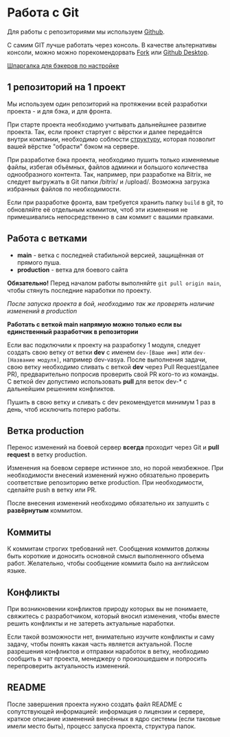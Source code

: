 # Работа с Git


Для работы с репозиториями мы используем [Github](https://github.com/CedroAgency).

С самим GIT лучше работать через консоль. В качестве альтернативы консоли, можно можно порекомендорвать [Fork](https://www.google.com/search?q=Fork) или [Github Desktop](https://desktop.github.com).


[Шпаргалка для бэкеров по настройке](24_git_install.md)

## 1 репозиторий на 1 проект

Мы используем один репозиторий на протяжении всей разработки проекта - и для бэка, и для фронта.

При старте проекта необходимо учитывать дальнейшнее развитие проекта.
Так, если проект стартует с вёрстки и далее передаётся внутри компании, необходимо соблюсти [структуру](24_structure.md), которая позволит вашей вёрстке "обрасти" бэком на сервере.

При разработке бэка проекта, необходимо пушить только изменяемые файлы, избегая объёмных, файлов админки и большого количества однообразного контента. Так, например, при разработке на Bitrix, не следует выгружать в Git папки /bitrix/ и /upload/. Возможна загрузка избранных файлов по необходимости.

Если при разработке фронта, вам требуется хранить папку `build` в git, то обновляйте её отдельным коммитом, чтоб эти изменения не примешивались непосредственно в сам коммит с вашими правками.

## Работа с ветками

* **main** - ветка с последней стабильной версией, защищённая от прямого пуша.
* **production** - ветка для боевого сайта


**Обязательно!** Перед началом работы выполняйте `git pull origin main`, чтобы стянуть последние наработки по проекту.

_После запуска проекта в бой, необходимо так же проверять наличие изменений в production_


**Работать с веткой main напрямую можно только если вы единственный разработчик в репозитории**


Если вас подключили к проекту на разработку 1 модуля, следует создать свою ветку от ветки **dev** c именем `dev-[Ваше имя]` или `dev-[Название модуля]`, например dev-vasya. После выполнения задачи, свою ветку необходимо сливать с веткой **dev** через Pull Request(далее PR), предварительно попросив проверить свой PR кого-то из команды. С веткой dev допустимо использовать **pull** для веток dev-* с дальнейшим решением конфликтов.


Пушить в свою ветку и сливать с dev рекомендуется минимум 1 раз в день, чтоб исключить потерю работы.


## Ветка production

Перенос изменений на боевой сервер **всегда** проходит через Git и **pull request** в ветку production.

Изменения на боевом сервере истинное зло, но порой неизбежное. При необходимости внесений изменений нужно обязательно проверить соответствие репозиторию ветке production. При необходимости, сделайте push в ветку или PR.

После внесения изменений необходимо обязательно их запушить с **развёрнутым** коммитом.


## Коммиты

К коммитам строгих требований нет. Сообщения коммитов должны быть короткие и доносить основной смысл выполненного объема работ. Желательно, чтобы сообщение коммита было на английском языке.


## Конфликты

При возникновении конфликтов природу которых вы не понимаете, свяжитесь с разработчиком, который вносил изменения, чтобы вместе решить конфликты и не затереть актуальные наработки.

Если такой возможности нет, внимательно изучите конфликты и саму задачу, чтобы понять какая часть является актуальной. После разрешения конфликтов и отправки наработок в ветку, необходимо сообщить в чат проекта, менеджеру о произошедшем и попросить перепроверить актуальность изменений.

## README

После завершения проекта нужно создать файл README с сопутствующей информацией: информация о лицензии и сервере, краткое описание изменений внесённых в ядро системы (если таковые имели место быть), процесс запуска проекта, структура папок.
